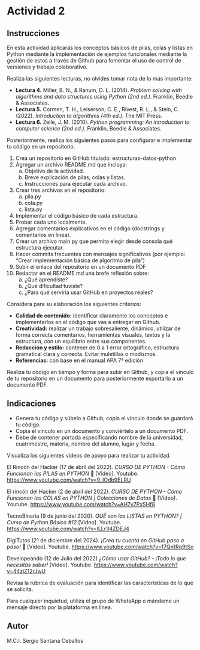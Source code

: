 # Actividad 2

## Instrucciones

En esta actividad aplicarás los conceptos básicos de pilas, colas y listas en Python mediante la implementación de ejemplos funcionales mediante la gestión de estos a través de Github para fomentar el uso de control de versiones y trabajo colaborativo.

Realiza las siguientes lecturas, no olvides tomar nota de lo más importante:

* **Lectura 4.** Miller, B. N., & Ranum, D. L. (2014). *Problem solving with algorithms and data structures using Python (2nd ed.)*. Franklin, Beedle & Associates.
* **Lectura 5.** Cormen, T. H., Leiserson, C. E., Rivest, R. L., & Stein, C. (2022). *Introduction to algorithms (4th ed.)*. The MIT Press.
* **Lectura 6.** Zelle, J. M. (2010). *Python programming: An introduction to computer science (2nd ed.)*. Franklin, Beedle & Associates.

Posteriormente, realiza los siguientes pasos para configurar e implementar tu código en un repositorio.
1.	Crea un repositorio en GitHub titulado: estructuras-datos-python
2.	Agregar un archivo README.md que incluya:
    <ol type="a">
        <li>Objetivo de la actividad.</li>
        <li>Breve explicación de pilas, colas y listas.</li>
        <li>Instrucciones para ejecutar cada archivo.</li>
    </ol>
3.	Crear tres archivos en el repositorio:
    <ol type="a">
        <li>pila.py</li>
        <li>cola.py</li>
        <li>lista.py</li>
    </ol>
4.	Implementar el código básico de cada estructura.
5.	Probar cada uno localmente.
6.	Agregar comentarios explicativos en el código (docstrings y comentarios en línea).
7.	Crear un archivo main.py que permita elegir desde consola qué estructura ejecutar.
8.	Hacer commits frecuentes con mensajes significativos (por ejemplo: “Crear implementación básica de algoritmo de pila”)
9.	Subir el enlace del repositorio en un documento PDF
10.	Redactar en el README.md una brefe reflexión sobre:
    <ol type="a">
        <li>¿Qué aprendiste?</li>
        <li>¿Qué dificultad tuviste?</li>
        <li>¿Para qué serviría usar GitHub en proyectos reales?</li>
    </ol>

Considera para su elaboración los siguientes criterios:
* **Calidad de contenido:** Identificar claramente los conceptos e implementarlos en el código que vas a entregar en Github.
* **Creatividad:** realizar un trabajo sobresaliente, dinámico, utilizar de forma correcta comentarios, herramientas visuales, textos y la estructura, con un equilibrio entre sus componentes.
* **Redacción y estilo:** contener de 0 a 1 error ortográfico, estructura gramatical clara y correcta. Evitar muletillas o modismos.
* **Referencias:** con base en el manual APA 7ª edición

Realiza tu código en tiempo y forma para subir en Github, y copia el vínculo de tu repositorio en un documento para posteriormente exportarlo a un documento PDF.

## Indicaciones
* Genera tu código y súbelo a Github, copia el vínculo donde se guardará tu código.
* Copia el vínculo en un documento y conviértelo a un documento PDF.
* Debe de contener portada especificando nombre de la universidad, cuatrimestre, materia, nombre del alumno, lugar y fecha.

Visualiza los siguientes videos de apoyo para realizar tu actividad.

El Rincón del Hacker (17 de abril del 2022). *CURSO DE PYTHON - Cómo Funcionan las PILAS en PYTHON* 🐍 [Video]. Youtube. https://www.youtube.com/watch?v=9_IOdb9ELRU

El rincón del Hacker (2 de abril del 2022). *CURSO DE PYTHON - Cómo Funcionan las COLAS en PYTHON | Colecciones de Datos* 🐍 [Video]. Youtube. https://www.youtube.com/watch?v=AH7v7PxSHf8

TecnoBinaria (9 de junio del 2020). *QUÉ son las LISTAS en PYTHON? | Curso de Python Básico #12* [Video]. Youtube. https://www.youtube.com/watch?v=lLLr34ZDEJ4

DigiTutos (21 de diciembre del 2024). *¡Crea tu cuenta en GitHub paso a paso!* 🚀 [Video]. Youtube. https://www.youtube.com/watch?v=f7Qn1Rq9tSo

Developeando (12 de Julio del 2022) *¿Cómo usar GitHub? - ¡Todo lo que necesitás saber!* [Video]. Youtube. https://www.youtube.com/watch?v=44ziZ12rJwU

Revisa la rúbrica de evaluación para identificar las características de lo que se solicita.

Para cualquier inquietud, utiliza el grupo de WhatsApp o mándame un mensaje directo por la plataforma en línea.


## Autor
M.C.I. Sergio Santana Ceballos